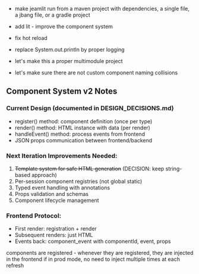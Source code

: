 - make jeamlit run from a maven project with dependencies, 
 a single file, a jbang file, or a gradle project
- add lit - improve the component system
- fix hot reload
- replace System.out.println by proper logging
- let's make this a proper multimodule project

- let's make sure there are not custom component naming collisions 

## Component System v2 Notes

### Current Design (documented in DESIGN_DECISIONS.md)
- register() method: component definition (once per type)
- render() method: HTML instance with data (per render)
- handleEvent() method: process events from frontend
- JSON props communication between frontend/backend

### Next Iteration Improvements Needed:
1. ~~Template system for safe HTML generation~~ (DECISION: keep string-based approach)
2. Per-session component registries (not global static)
3. Typed event handling with annotations
4. Props validation and schemas
5. Component lifecycle management

### Frontend Protocol:
- First render: registration + render
- Subsequent renders: just HTML
- Events back: component_event with componentId, event, props

components are registered - whenever they are registered, they are injected in the frontend
if in prod mode, no need to inject multiple times at each refresh